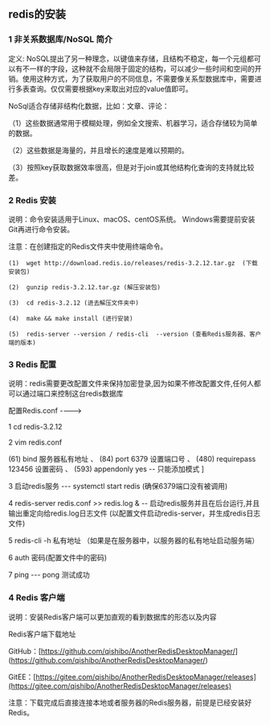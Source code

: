 
## redis的安装


### 1  非关系数据库/NoSQL 简介

定义:
NoSQL提出了另一种理念，以键值来存储，且结构不稳定，每一个元组都可以有不一样的字段，这种就不会局限于固定的结构，可以减少一些时间和空间的开销。使用这种方式，为了获取用户的不同信息，不需要像关系型数据库中，需要进行多表查询。仅仅需要根据key来取出对应的value值即可。

NoSql适合存储非结构化数据，比如：文章、评论：

（1）这些数据通常用于模糊处理，例如全文搜索、机器学习，适合存储较为简单的数据。

（2）这些数据是海量的，并且增长的速度是难以预期的。

（3）按照key获取数据效率很高，但是对于join或其他结构化查询的支持就比较差。



### 2  Redis 安装


说明：命令安装适用于Linux、macOS、centOS系统。 Windows需要提前安装Git再进行命令安装。

注意：在创建指定的Redis文件夹中使用终端命令。

```
(1)  wget http://download.redis.io/releases/redis-3.2.12.tar.gz  (下载安装包)

(2)  gunzip redis-3.2.12.tar.gz (解压安装包)

(3)  cd redis-3.2.12 (进去解压文件夹中)

(4)  make && make install (进行安装) 

(5)  redis-server --version / redis-cli  --version (查看Redis服务器、客户端的版本)
```

### 3 Redis 配置

说明：redis需要更改配置文件来保持加密登录,因为如果不修改配置文件,任何人都可以通过端口来控制这台redis数据库

配置Redis.conf ---->

1 cd redis-3.2.12

2 vim redis.conf 

(61)  bind 服务器私有地址 、
(84)  port 6379 设置端口号 、
(480) requirepass 123456  设置密码 、
(593) appendonly yes -- 只能添加模式 ]

3 启动redis服务 --- systemctl start redis  (确保6379端口没有被调用)
 
  
4 redis-server redis.conf >> redis.log &   -- 启动redis服务并且在后台运行,并且输出重定向给redis.log日志文件 
  (以配置文件启动redis-server，并生成redis日志文件)

5 redis-cli -h 私有地址  （如果是在服务器中，以服务器的私有地址启动服务端）


6 auth 密码(配置文件中的密码)


7 ping --- pong  测试成功



### 4 Redis 客户端

说明：安装Redis客户端可以更加直观的看到数据库的形态以及内容

Redis客户端下载地址


GitHub：[https://github.com/qishibo/AnotherRedisDesktopManager/] 
(https://github.com/qishibo/AnotherRedisDesktopManager/)

GitEE：[https://gitee.com/qishibo/AnotherRedisDesktopManager/releases](https://gitee.com/qishibo/AnotherRedisDesktopManager/releases)

注意：下载完成后直接连接本地或者服务器的Redis服务器，前提是已经安装好Redis。
















